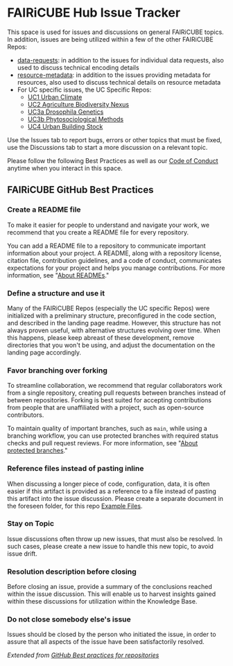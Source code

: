 # FAIRiCUBE Hub Issue Tracker
This space is used for issues and discussions on general FAIRiCUBE topics. In addition, issues are being utilized within a few of the other FAIRiCUBE Repos:
- [data-requests](https://github.com/FAIRiCUBE/data-requests): in addition to the issues for individual data requests, also used to discuss technical encoding details
- [resource-metadata](https://github.com/FAIRiCUBE/resource-metadata): in addition to the issues providing metadata for resources, also used to discuss technical details on resource metadata
- For UC specific issues, the UC Specific Repos:
  - [UC1 Urban Climate](https://github.com/FAIRiCUBE/uc1-urban-climate)
  - [UC2 Agriculture Biodiversity Nexus](https://github.com/FAIRiCUBE/uc2-agriculture-biodiversity-nexus)
  - [UC3a Drosophila Genetics](https://github.com/FAIRiCUBE/uc3-drosophola-genetics)
  - [UC3b Phytosociological Methods](https://github.com/FAIRiCUBE/uc3-biodiversity-occurence)
  - [UC4 Urban Building Stock](https://github.com/FAIRiCUBE/uc4-building-stock)

Use the Issues tab to report bugs, errors or other topics that must be fixed, use the Discussions tab to start a more discussion on a relevant topic.



Please follow the following Best Practices as well as our [Code of Conduct](https://github.com/FAIRiCUBE/FAIRiCUBE-Hub-issue-tracker/blob/main/Conduct/CodeOfConduct.md) anytime when you interact in this space.

## FAIRiCUBE GitHub Best Practices

### Create a README file

To make it easier for people to understand and navigate your work, we recommend that you create a README file for every repository.

You can add a README file to a repository to communicate important information about your project. A README, along with a repository license, citation file, contribution guidelines, and a code of conduct, communicates expectations for your project and helps you manage contributions. For more information, see "[About READMEs](https://docs.github.com/en/repositories/managing-your-repositorys-settings-and-features/customizing-your-repository/about-readmes)."

### Define a structure and use it
Many of the FAIRiCUBE Repos (especially the UC specific Repos) were initialized with a preliminary structure, preconfigured in the code section, and described in the landing page readme. However, this structure has not always proven useful, with alternative structures evolving over time. When this happens, please keep abreast of these development, remove directories that you won't be using, and adjust the documentation on the landing page accordingly.

### Favor branching over forking

To streamline collaboration, we recommend that regular collaborators work from a single repository, creating pull requests between branches instead of between repositories. Forking is best suited for accepting contributions from people that are unaffiliated with a project, such as open-source contributors.

To maintain quality of important branches, such as `main`, while using a branching workflow, you can use protected branches with required status checks and pull request reviews. For more information, see "[About protected branches](https://docs.github.com/en/repositories/configuring-branches-and-merges-in-your-repository/managing-protected-branches/about-protected-branches)."

### Reference files instead of pasting inline

When discussing a longer piece of code, configuration, data, it is often easier if this artifact is provided as a reference to a file instead of pasting this artifact into the issue discussion. Please create a separate document in the foreseen folder, for this repo [Example Files](https://github.com/FAIRiCUBE/FAIRiCUBE-Hub-issue-tracker/tree/main/Example%20Files).

### Stay on Topic
Issue discussions often throw up new issues, that must also be resolved. In such cases, please create a new issue to handle this new topic, to avoid issue drift.

### Resolution description before closing
Before closing an issue, provide a summary of the conclusions reached within the issue discussion. This will enable us to harvest insights gained within these discussions for utilization within the Knowledge Base.

### Do not close somebody else's issue
Issues should be closed by the person who initiated the issue, in order to assure that all aspects of the issue have been satisfactorily resolved. 

_Extended from [GitHub Best practices for repositories](https://docs.github.com/en/repositories/creating-and-managing-repositories/best-practices-for-repositories)_
